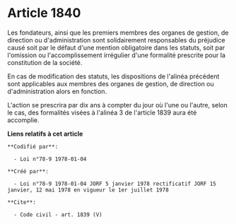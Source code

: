 # Article 1840

Les fondateurs, ainsi que les premiers membres des organes de gestion, de direction ou d'administration sont solidairement
responsables du préjudice causé soit par le défaut d'une mention obligatoire dans les statuts, soit par l'omission ou
l'accomplissement irrégulier d'une formalité prescrite pour la constitution de la société. 

En cas de modification des statuts, les dispositions de l'alinéa précédent sont applicables aux membres des organes de
gestion, de direction ou d'administration alors en fonction. 

L'action se prescrira par dix ans à compter du jour où l'une ou l'autre, selon le cas, des formalités visées à l'alinéa 3 de
l'article 1839 aura été accomplie.

**Liens relatifs à cet article**

	**Codifié par**:

	  - Loi n°78-9 1978-01-04

	**Créé par**:

	  - Loi n°78-9 1978-01-04 JORF 5 janvier 1978 rectificatif JORF 15 janvier, 12 mai 1978 en vigueur le 1er juillet 1978

	**Cite**:

	  - Code civil - art. 1839 (V)
